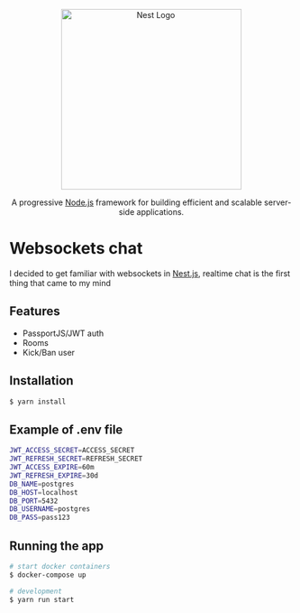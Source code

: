 <p align="center">
  <a href="http://nestjs.com/" target="blank"><img src="https://nestjs.com/img/logo_text.svg" width="320" alt="Nest Logo" /></a>
</p>

[circleci-image]: https://img.shields.io/circleci/build/github/nestjs/nest/master?token=abc123def456
[circleci-url]: https://circleci.com/gh/nestjs/nest

  <p align="center">A progressive <a href="http://nodejs.org" target="_blank">Node.js</a> framework for building efficient and scalable server-side applications.</p>

# Websockets chat

I decided to get familiar with websockets in [Nest.js](https://github.com/nestjs/nest), realtime chat is the first thing that came to my mind

## Features

- PassportJS/JWT auth
- Rooms
- Kick/Ban user

## Installation

```bash
$ yarn install
```

## Example of .env file
```bash
JWT_ACCESS_SECRET=ACCESS_SECRET
JWT_REFRESH_SECRET=REFRESH_SECRET
JWT_ACCESS_EXPIRE=60m
JWT_REFRESH_EXPIRE=30d
DB_NAME=postgres
DB_HOST=localhost
DB_PORT=5432
DB_USERNAME=postgres
DB_PASS=pass123
```

## Running the app

```bash
# start docker containers
$ docker-compose up

# development
$ yarn run start
```

